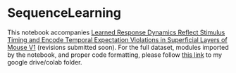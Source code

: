 # SequenceLearning
This notebook accompanies [Learned Response Dynamics Reflect Stimulus Timing and Encode Temporal Expectation Violations in Superficial Layers of Mouse V1](https://elifesciences.org/reviewed-preprints/94727) (revisions submitted soon). For the full dataset, modules imported by the notebook, and proper code formatting, please follow [this link](https://drive.google.com/drive/folders/1UFtn02RWI61EJdWjNzvZ-auOD29QgdJs?usp=drive_link) to my google drive/colab folder.
